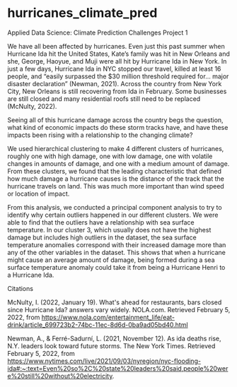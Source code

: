# hurricanes_climate_pred
Applied Data Science: Climate Prediction Challenges Project 1 

We have all been affected by hurricanes. Even just this past summer when Hurricane Ida hit the United States, Kate’s family was hit in New Orleans and she, George, Haoyue, and Muji were all hit by Hurricane Ida in New York. In just a few days, Hurricane Ida in NYC stopped our travel, killed at least 16 people, and “easily surpassed the $30 million threshold required for… major disaster declaration” (Newman, 2021). Across the country from New York City, New Orleans is still recovering from Ida in February. Some businesses are still closed and many residential roofs still need to be replaced (McNulty, 2022). 

Seeing all of this hurricane damage across the country begs the question, what kind of economic impacts do these storm tracks have, and have these impacts been rising with a relationship to the changing climate? 


We used hierarchical clustering to make 4 different clusters of hurricanes, roughly one with high damage, one with low damage, one with volatile changes in amounts of damage, and one with a medium amount of damage. From these clusters, we found that the leading characteristic that defined how much damage a hurricane causes is the distance of the track that the hurricane travels on land. This was much more important than wind speed or location of impact. 

From this analysis, we conducted a principal component analysis to try to identify why certain outliers happened in our different clusters. We were able to find that the outliers have a relationship with sea surface temperature. In our cluster 3, which usually does not have the highest damage but includes high outliers in the dataset, the sea surface temperature anomalies correspond with their increased damage more than any of the other variables in the dataset. This shows that when a hurricane might cause an average amount of damage, being formed during a sea surface temperature anomaly could take it from being a Hurricane Henri to a Hurricane Ida. 


Citations

McNulty, I. (2022, January 19). What's ahead for restaurants, bars closed since Hurricane Ida? answers vary widely. NOLA.com. Retrieved February 5, 2022, from https://www.nola.com/entertainment_life/eat-drink/article_699723b2-74bc-11ec-8d6d-0ba9ad05bd40.html 

Newman, A., & Ferré-Sadurní, L. (2021, November 12). As ida deaths rise, N.Y. leaders look toward future storms. The New York Times. Retrieved February 5, 2022, from https://www.nytimes.com/live/2021/09/03/nyregion/nyc-flooding-ida#:~:text=Even%20so%2C%20state%20leaders%20said,people%20were%20still%20without%20electricity. 

